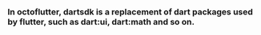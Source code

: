 ### In octoflutter, dartsdk is a replacement of dart packages used by flutter, such as dart:ui, dart:math and so on.